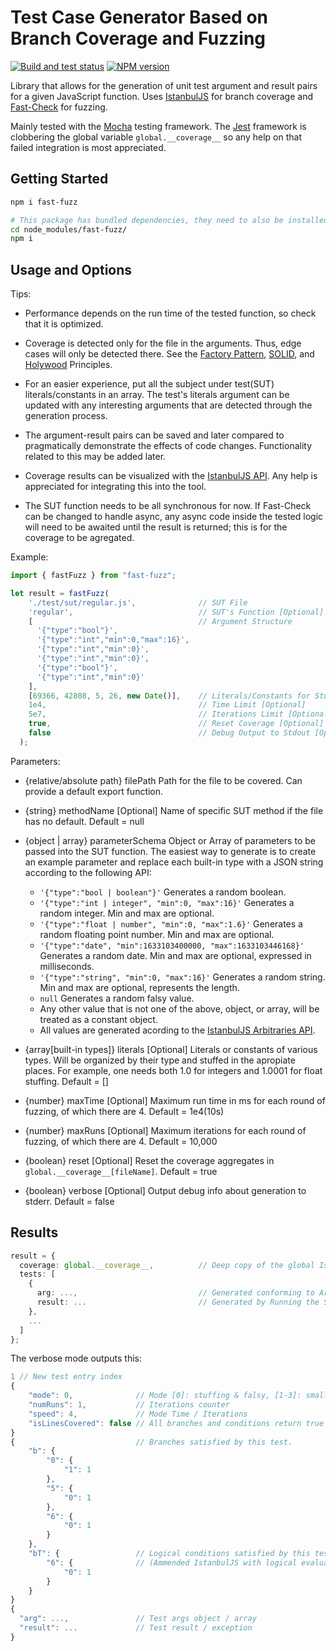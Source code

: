 # Test Case Generator Based on Branch Coverage and Fuzzing

[![Build and test status](https://github.com/WeWatchWall/fast-fuzz/workflows/Lint%20and%20test/badge.svg)](https://github.com/WeWatchWall/fast-fuzz/actions?query=workflow%3A%22Lint+and+test%22)
[![NPM version](https://img.shields.io/npm/v/fast-fuzz.svg)](https://www.npmjs.com/package/fast-fuzz)

Library that allows for the generation of unit test argument and result pairs for a given JavaScript function. Uses [IstanbulJS](https://github.com/istanbuljs/istanbuljs) for branch coverage and [Fast-Check](https://github.com/dubzzz/fast-check) for fuzzing.

Mainly tested with the [Mocha](https://mochajs.org/) testing framework. The [Jest](https://jestjs.io/) framework is clobbering the global variable ```global.__coverage__``` so any help on that failed integration is most appreciated.

## Getting Started

```bash
npm i fast-fuzz

# This package has bundled dependencies, they need to also be installed manually.
cd node_modules/fast-fuzz/
npm i
```

## Usage and Options

Tips:

- Performance depends on the run time of the tested function, so check that it is optimized.

- Coverage is detected only for the file in the arguments. Thus, edge cases will only be detected there. See the [Factory Pattern](https://en.wikipedia.org/wiki/Factory_method_pattern), [SOLID](https://en.wikipedia.org/wiki/SOLID), and [Holywood](https://en.wiktionary.org/wiki/Hollywood_principle) Principles.

- For an easier experience, put all the subject under test(SUT) literals/constants in an array. The test's literals argument can be updated with any interesting arguments that are detected through the generation process.

- The argument-result pairs can be saved and later compared to pragmatically demonstrate the effects of code changes. Functionality related to this may be added later.

- Coverage results can be visualized with the [IstanbulJS API](https://medium.com/@kushmisra7/one-report-for-all-test-cases-easily-merging-multiple-tests-reports-b0f5e5211a2a). Any help is appreciated for integrating this into the tool.

- The SUT function needs to be all synchronous for now. If Fast-Check can be changed to handle async, any async code inside the tested logic will need to be awaited until the result is returned; this is for the coverage to be agregated.

Example:

```typescript
import { fastFuzz } from "fast-fuzz";

let result = fastFuzz(
    './test/sut/regular.js',              // SUT File
    'regular',                            // SUT's Function [Optional]
    [                                     // Argument Structure
      '{"type":"bool"}',
      '{"type":"int","min":0,"max":16}',
      '{"type":"int","min":0}',
      '{"type":"int","min":0}',
      '{"type":"bool"}',
      '{"type":"int","min":0}'
    ],
    [69366, 42808, 5, 26, new Date()],    // Literals/Constants for Stuffing Arguments [Optional]
    1e4,                                  // Time Limit [Optional]
    5e7,                                  // Iterations Limit [Optional]
    true,                                 // Reset Coverage [Optional]
    false                                 // Debug Output to Stdout [Optional]
  );
```

Parameters:

- {relative/absolute path}  filePath Path for the file to be covered. Can provide a default export function.

- {string}  methodName  [Optional]  Name of specific SUT method if the file has no default. Default = null

- {object | array}  parameterSchema Object or Array of parameters to be passed into the SUT function. The easiest way to generate is to create an example parameter and replace each built-in type with a JSON string according to the following API:
  
  - ```'{"type":"bool | boolean"}'``` Generates a random boolean.
  - ```'{"type":"int | integer", "min":0, "max":16}'``` Generates a random integer. Min and max are optional.
  - ```'{"type":"float | number", "min":0, "max":1.6}'``` Generates a random floating point number. Min and max are optional.
  - ```'{"type":"date", "min":1633103400000, "max":1633103446168}'``` Generates a random date. Min and max are optional, expressed in milliseconds.
  - ```'{"type":"string", "min":0, "max":16}'``` Generates a random string. Min and max are optional, represents the length.
  - ```null```  Generates a random falsy value.
  - Any other value that is not one of the above, object, or array, will be treated as a constant object.
  - All values are generated acording to the [IstanbulJS Arbitraries API](https://github.com/dubzzz/fast-check/blob/main/documentation/Arbitraries.md).

- {array[built-in types]} literals  [Optional]  Literals or constants of various types. Will be organized by their type and stuffed in the apropiate places. For example, one needs both 1.0 for integers and 1.0001 for float stuffing. Default = []

- {number}  maxTime [Optional]  Maximum run time in ms for each round of fuzzing, of which there are 4. Default = 1e4(10s)

- {number}  maxRuns [Optional]  Maximum iterations for each round of fuzzing, of which there are 4. Default = 10,000

- {boolean} reset  [Optional]  Reset the coverage aggregates in ```global.__coverage__[fileName]```. Default = true

- {boolean} verbose  [Optional]  Output debug info about generation to stderr. Default = false

## Results

```typescript
result = {
  coverage: global.__coverage__,          // Deep copy of the global IstanbulJS coverage object.
  tests: [
    {
      arg: ...,                           // Generated conforming to Argument Structure parameter.
      result: ...                         // Generated by Running the SUT function. Can be an Exception.
    },
    ...
  ]
};
```

The verbose mode outputs this:

```typescript
1 // New test entry index
{
    "mode": 0,              // Mode [0]: stuffing & falsy, [1-3]: small potatoes, 4: full
    "numRuns": 1,           // Iterations counter
    "speed": 4,             // Mode Time / Iterations
    "isLinesCovered": false // All branches and conditions return true after this test.
}
{                           // Branches satisfied by this test.
    "b": {
        "0": {
            "1": 1
        },
        "5": {
            "0": 1
        },
        "6": {
            "0": 1
        }
    },
    "bT": {                 // Logical conditions satisfied by this test.
        "6": {              // (Ammended IstanbulJS with logical evaluation.)
            "0": 1
        }
    }
}
{
  "arg": ...,               // Test args object / array
  "result": ...             // Test result / exception
}
```
